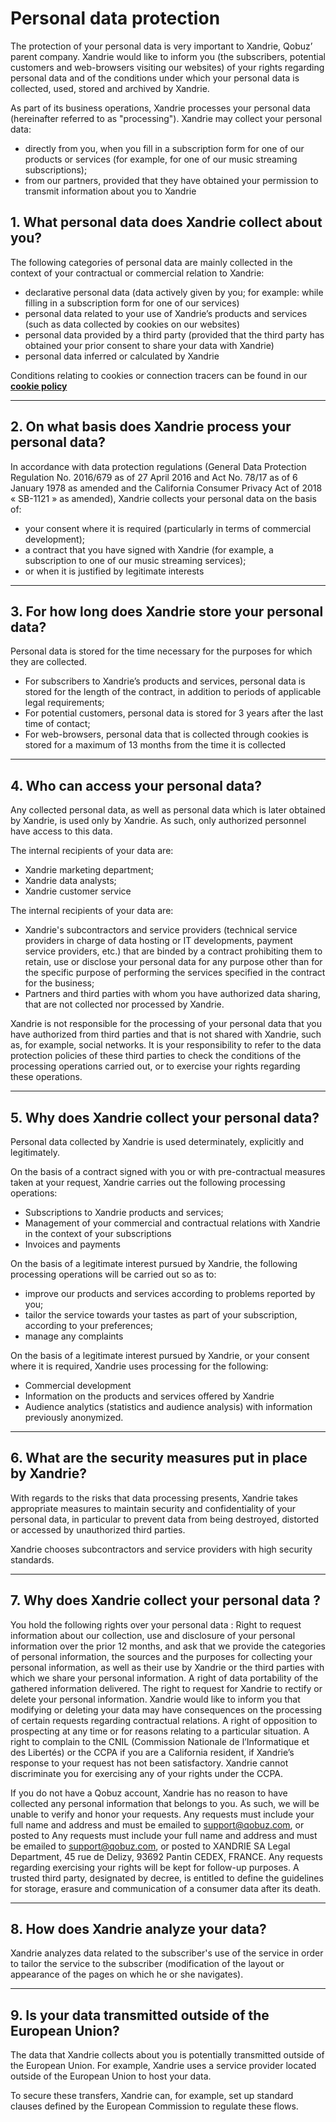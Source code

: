Personal data protection
========================

The protection of your personal data is very important to Xandrie, Qobuz’ parent company. Xandrie would like to inform you (the subscribers, potential customers and web-browsers visiting our websites) of your rights regarding personal data and of the conditions under which your personal data is collected, used, stored and archived by Xandrie.

As part of its business operations, Xandrie processes your personal data (hereinafter referred to as "processing"). Xandrie may collect your personal data:

*   directly from you, when you fill in a subscription form for one of our products or services (for example, for one of our music streaming subscriptions);
*   from our partners, provided that they have obtained your permission to transmit information about you to Xandrie

1\. What personal data does Xandrie collect about you?
------------------------------------------------------

The following categories of personal data are mainly collected in the context of your contractual or commercial relation to Xandrie:

*   declarative personal data (data actively given by you; for example: while filling in a subscription form for one of our services)
*   personal data related to your use of Xandrie’s products and services (such as data collected by cookies on our websites)
*   personal data provided by a third party (provided that the third party has obtained your prior consent to share your data with Xandrie)
*   personal data inferred or calculated by Xandrie

Conditions relating to cookies or connection tracers can be found in our [**cookie policy**](https://www.qobuz.com/us-en/page/charte_cookies)

* * *

2\. On what basis does Xandrie process your personal data?
----------------------------------------------------------

In accordance with data protection regulations (General Data Protection Regulation No. 2016/679 as of 27 April 2016 and Act No. 78/17 as of 6 January 1978 as amended and the California Consumer Privacy Act of 2018 « SB-1121 » as amended), Xandrie collects your personal data on the basis of:

*   your consent where it is required (particularly in terms of commercial development);
*   a contract that you have signed with Xandrie (for example, a subscription to one of our music streaming services);
*   or when it is justified by legitimate interests

* * *

3\. For how long does Xandrie store your personal data?
-------------------------------------------------------

Personal data is stored for the time necessary for the purposes for which they are collected.

*   For subscribers to Xandrie’s products and services, personal data is stored for the length of the contract, in addition to periods of applicable legal requirements;
*   For potential customers, personal data is stored for 3 years after the last time of contact;
*   For web-browsers, personal data that is collected through cookies is stored for a maximum of 13 months from the time it is collected

* * *

4\. Who can access your personal data?
--------------------------------------

Any collected personal data, as well as personal data which is later obtained by Xandrie, is used only by Xandrie. As such, only authorized personnel have access to this data.

The internal recipients of your data are:

*   Xandrie marketing department;
*   Xandrie data analysts;
*   Xandrie customer service

The internal recipients of your data are:

*   Xandrie's subcontractors and service providers (technical service providers in charge of data hosting or IT developments, payment service providers, etc.) that are binded by a contract prohibiting them to retain, use or disclose your personal data for any purpose other than for the specific purpose of performing the services specified in the contract for the business;
*   Partners and third parties with whom you have authorized data sharing, that are not collected nor processed by Xandrie.

Xandrie is not responsible for the processing of your personal data that you have authorized from third parties and that is not shared with Xandrie, such as, for example, social networks. It is your responsibility to refer to the data protection policies of these third parties to check the conditions of the processing operations carried out, or to exercise your rights regarding these operations.

* * *

5\. Why does Xandrie collect your personal data?
------------------------------------------------

Personal data collected by Xandrie is used determinately, explicitly and legitimately.

On the basis of a contract signed with you or with pre-contractual measures taken at your request, Xandrie carries out the following processing operations:

*   Subscriptions to Xandrie products and services;
*   Management of your commercial and contractual relations with Xandrie in the context of your subscriptions
*   Invoices and payments

On the basis of a legitimate interest pursued by Xandrie, the following processing operations will be carried out so as to:

*   improve our products and services according to problems reported by you;
*   tailor the service towards your tastes as part of your subscription, according to your preferences;
*   manage any complaints

On the basis of a legitimate interest pursued by Xandrie, or your consent where it is required, Xandrie uses processing for the following:

*   Commercial development
*   Information on the products and services offered by Xandrie
*   Audience analytics (statistics and audience analysis) with information previously anonymized.

* * *

6\. What are the security measures put in place by Xandrie?
-----------------------------------------------------------

With regards to the risks that data processing presents, Xandrie takes appropriate measures to maintain security and confidentiality of your personal data, in particular to prevent data from being destroyed, distorted or accessed by unauthorized third parties.

Xandrie chooses subcontractors and service providers with high security standards.

* * *

7\. Why does Xandrie collect your personal data ?
-------------------------------------------------

You hold the following rights over your personal data : Right to request information about our collection, use and disclosure of your personal information over the prior 12 months, and ask that we provide the categories of personal information, the sources and the purposes for collecting your personal information, as well as their use by Xandrie or the third parties with which we share your personal information. A right of data portability of the gathered information delivered. The right to request for Xandrie to rectify or delete your personal information. Xandrie would like to inform you that modifying or deleting your data may have consequences on the processing of certain requests regarding contractual relations. A right of opposition to prospecting at any time or for reasons relating to a particular situation. A right to complain to the CNIL (Commission Nationale de l’Informatique et des Libertés) or the CCPA if you are a California resident, if Xandrie’s response to your request has not been satisfactory. Xandrie cannot discriminate you for exercising any of your rights under the CCPA.

If you do not have a Qobuz account, Xandrie has no reason to have collected any personal information that belongs to you. As such, we will be unable to verify and honor your requests. Any requests must include your full name and address and must be emailed to support@qobuz.com, or posted to Any requests must include your full name and address and must be emailed to support@qobuz.com, or posted to XANDRIE SA Legal Department, 45 rue de Delizy, 93692 Pantin CEDEX, FRANCE. Any requests regarding exercising your rights will be kept for follow-up purposes. A trusted third party, designated by decree, is entitled to define the guidelines for storage, erasure and communication of a consumer data after its death.

* * *

8\. How does Xandrie analyze your data?
---------------------------------------

Xandrie analyzes data related to the subscriber's use of the service in order to tailor the service to the subscriber (modification of the layout or appearance of the pages on which he or she navigates).

* * *

9\. Is your data transmitted outside of the European Union?
-----------------------------------------------------------

The data that Xandrie collects about you is potentially transmitted outside of the European Union. For example, Xandrie uses a service provider located outside of the European Union to host your data.

To secure these transfers, Xandrie can, for example, set up standard clauses defined by the European Commission to regulate these flows.